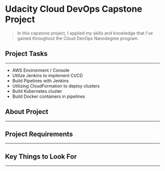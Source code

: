 # Udacity Cloud DevOps Capstone Project

> In this capstone project, I applied my skills and knowledge that I've gained throughout the Cloud DevOps Nanodegree program.

## Project Tasks

---

* AWS Environment / Console
* Utilize Jenkins to implement CI/CD
* Build Pipelines with Jenkins
* Utilizing CloudFormation to deploy clusters
* Build Kubernetes cluster
* Build Docker containers in pipelines

## About Project

---

## Project Requirements

---

## Key Things to Look For

---
